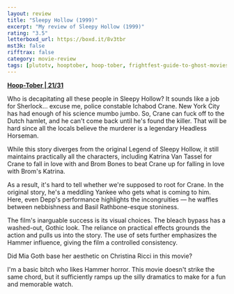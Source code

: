 ```yaml
---
layout: review
title: "Sleepy Hollow (1999)"
excerpt: "My review of Sleepy Hollow (1999)"
rating: "3.5"
letterboxd_url: https://boxd.it/8v3tbr
mst3k: false
rifftrax: false
category: movie-review
tags: [plutotv, hooptober, hoop-tober, frightfest-guide-to-ghost-movies]
---
```


<b><a href="https://boxd.it/pRQY0/detail" target="_blank" rel="noopener">Hoop-Tober | 21/31</a></b>

Who is decapitating all these people in Sleepy Hollow? It sounds like a job for Sherlock… excuse me, police constable Ichabod Crane. New York City has had enough of his science mumbo jumbo. So, Crane can fuck off to the Dutch hamlet, and he can't come back until he's found the killer. That will be hard since all the locals believe the murderer is a legendary Headless Horseman.

While this story diverges from the original Legend of Sleepy Hollow, it still maintains practically all the characters, including Katrina Van Tassel for Crane to fall in love with and Brom Bones to beat Crane up for falling in love with Brom's Katrina.

As a result, it's hard to tell whether we're supposed to root for Crane. In the original story, he's a meddling Yankee who gets what is coming to him. Here, even Depp's performance highlights the incongruities — he waffles between nebbishness and Basil Rathbone-esque stoniness.

The film's inarguable success is its visual choices. The bleach bypass has a washed-out, Gothic look. The reliance on practical effects grounds the action and pulls us into the story. The use of sets further emphasizes the Hammer influence, giving the film a controlled consistency.

Did Mia Goth base her aesthetic on Christina Ricci in this movie?

I'm a basic bitch who likes Hammer horror. This movie doesn't strike the same chord, but it sufficiently ramps up the silly dramatics to make for a fun and memorable watch.
